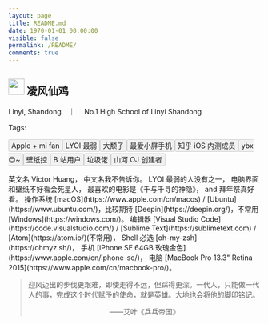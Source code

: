 ```yaml
---
layout: page
title: README.md
date: 1970-01-01 00:00:00
visible: false
permalink: /README/
comments: true
---
```



<style type="text/css">
.readme_tag{
    padding: 3px 5px;
    background-color: #f1f1f1;
    border: 1px solid #ccc;
    overflow: hidden;
    border-radius: 3px;
    margin-bottom: 10px;
}
.cp-mainbody{height: 5em !important;}
</style>

## <img style='height: 1.5em' src='https://avatars3.githubusercontent.com/u/21100901?v=3&s=120'></img> 凌风仙鸡
<i class="fa fa-location-arrow" aria-hidden="true"> </i> Linyi, Shandong　｜　<i class="fa fa-university" aria-hidden="true"> </i> No.1 High School of Linyi Shandong

Tags: <div style="line-height: 2"><span class="readme_tag">Apple + mi fan</span><span class="readme_tag">LYOI 最弱</span><span class="readme_tag">大颓子</span><span class="readme_tag">最爱小屏手机</span><span class="readme_tag">知乎 iOS 内测成员</span><span class="readme_tag">ybx😊~</span><span class="readme_tag">壁纸控</span><span class="readme_tag">B 站用户</span><span class="readme_tag">垃圾佬</span><span class="readme_tag">山河 OJ 创建者</span>
</div>


<div id="app"></div>
<div></div>
英文名 Victor Huang，  
中文名我不告诉你。  
LYOI 最弱的人没有之一，    
电脑界面和壁纸不好看会死星人，  
最喜欢的电影是《千与千寻的神隐》，    
and 拜年祭真好看。  
操作系统 [macOS](https://www.apple.com/cn/macos) / [Ubuntu](https://www.ubuntu.com/)，比较期待 [Deepin](https://deepin.org/)，不常用 [Windows](https://windows.com/)。   
编辑器 [Visual Studio Code](https://code.visualstudio.com/) / [Sublime Text](https://sublimetext.com) / [Atom](https://atom.io/)(不常用)，    
Shell 必选 [oh-my-zsh](https://ohmyz.sh/)，   
手机 [iPhone SE 64GB 玫瑰金色](https://www.apple.com/cn/iphone-se/)，    
电脑 [MacBook Pro 13.3" Retina 2015](https://www.apple.com/cn/macbook-pro/)。

> 迎风迈出的步伐更艰难，即使走得不远，但踩得更深。一代人，只能做一代人的事，完成这个时代赋予的使命，就是英雄。大地也会将他的脚印铭记。
> <p style="text-align: center">——艾叶《乒乓帝国》</p>


<script src="https://static.chickger.pw/lib/cPlayer/dist/cplayer.js"></script>
<script>
  let player = new cplayer({
    element: document.getElementById('app'),
    size: '12px',
    showPlaylist: false,
	playmode: 'singlecycle',
	zoomOutKana: true,
    big: true,
    playlist: [
      {
        src: 'https://raw.githubusercontent.com/Chickking-Website/SomeFile/master/201803/music/%E4%B8%8E%E4%BD%A0%E5%90%8C%E8%A1%8C~B%20With%20U~.m4a',
        poster: 'https://raw.githubusercontent.com/Chickking-Website/SomeFile/master/201803/music/cover.jpg',
        name: '与你同行~B With U~',
        artist: '22娘',
        lyric: '[ar:22娘]\n[al:与你同行~ B with U~]\n[ti:与你同行~ B with U~]\n[tool:歌词滚动姬 (lrc-maker.github.io)]\n[00:03.211] Right here I sing a song for you\n[00:06.682] I cheer for bilibili with you\n[00:10.683] My songs will always be with you\n[00:14.118] Follow me\n[00:15.219] Our dreams\n[00:16.069] Will come true\n[00:17.539] I’ll be here\n[00:33.430] 一起经历的风雨\n[00:36.231] 和一起写下的回忆\n[00:40.050] 总有人 o~ho~\n[00:42.051] 在前行 o~ho~\n[00:43.936] 也总会有人离去\n[00:48.153] 感谢有你的风景\n[00:51.688] 像令人惊叹的奇遇\n[00:54.840] 让音乐 o~ho~\n[00:56.841] 陪着你 o~ho~\n[00:58.776] 无需太多的言语\n[01:02.751] 你眼中辽阔的天空\n[01:06.686] 是在胸膛燃烧的梦\n[01:10.488] 听着此刻节奏跳动\n[01:13.389] 把烦恼都放空\n[01:17.807] 跟~我~走~\n[01:19.408] 你心中浩瀚的宇宙\n[01:22.843] 闪烁着名为梦的星球\n[01:26.511] 学会享受每一秒钟\n[01:29.996] 放轻松\n[01:31.013] 让歌声\n[01:31.968] 胜过 那伤痛\n[01:34.237] Right here I sing a song for you\n[01:37.704] I cheer for bilibili with you\n[01:41.439] 就算风雨翻滚不息\n[01:44.756] 别叹气\n[01:45.691] 还有我\n[01:46.607] 在这里\n[01:48.126] stay for you\n[02:03.333] 也曾失去过勇气\n[02:07.534] 也会在角落里哭泣\n[02:10.504] 颤抖着 o~ho~\n[02:12.586] 问自己 o~ho~\n[02:14.371] 是否该学会放弃\n[02:18.558] 坚强是你的武器\n[02:22.408] 它将化作光芒前行\n[02:25.325] 还好你 o~ho~\n[02:27.260] 不怀疑 o~ho~\n[02:29.094] 梦想绽放的花期\n[02:33.813] 我明白你骄傲的心\n[02:37.398] 那不曾停息的动力\n[02:41.001] 前路或许坎坷荆棘\n[02:43.801] 也勇敢走下去\n[02:48.370] 不畏惧\n[02:49.837] 让这节奏化为力量\n[02:53.422] 向伟大远方乘风破浪\n[02:57.308] 有些梦想值得疯狂\n[03:00.510] 别在意\n[03:01.393] 谁眼光\n[03:02.360] 和我 大声唱\n[03:04.562] Right here I sing a song for you\n[03:08.279] I cheer for bilibili with you\n[03:11.949] 就算四季更迭交替\n[03:15.283] 我也会\n[03:16.117] 在这里\n[03:17.050] 陪着你\n[03:18.631] stay for you\n[03:22.966] \n[03:33.740] sing for you\n[03:41.195] stay for you\n[03:48.498] wait for you\n[03:55.968] cheer for you\n[04:01.671] Be with you!\n[04:03.772] 让这节奏化为力量\n[04:07.107] 向伟大远方乘风破浪\n[04:11.009] 有些梦想值得疯狂\n[04:14.293] 别在意\n[04:15.227] 谁眼光\n[04:15.953] 和我 大声唱\n[04:18.388] Right here I sing a song for you\n[04:21.973] I cheer for bilibili with you\n[04:25.742] 就算四季更迭交替\n[04:28.988] 我也会\n[04:29.971] 在这里\n[04:30.988] 陪着你\n[04:32.373] I’ll be here\n[04:39.438] stay for you!'
      }
    ]
  })
</script>